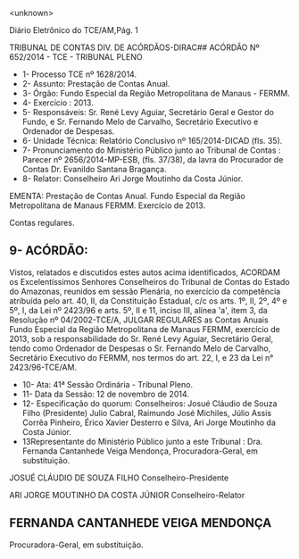 &lt;unknown&gt;

Diário Eletrônico do TCE/AM,Pág. 1

TRIBUNAL DE CONTAS DIV. DE ACÓRDÃOS-DIRAC## ACÓRDÃO Nº 652/2014 - TCE - TRIBUNAL PLENO

- 1- Processo TCE nº 1628/2014.
- 2- Assunto: Prestação de Contas Anual.
- 3- Órgão: Fundo Especial da Região Metropolitana de Manaus - FERMM.
- 4- Exercício : 2013.
- 5-  Responsáveis: Sr.  René  Levy  Aguiar,  Secretário  Geral  e  Gestor  do  Fundo,  e  Sr. Fernando Melo de Carvalho, Secretário Executivo e Ordenador de Despesas.
- 6- Unidade Técnica: Relatório Conclusivo nº 165/2014-DICAD (fls. 35).
- 7-  Pronunciamento  do  Ministério  Público  junto  ao  Tribunal  de  Contas :  Parecer  nº 2656/2014-MP-ESB, (fls. 37/38), da lavra do Procurador de Contas Dr. Evanildo Santana Bragança.
- 8- Relator: Conselheiro Ari Jorge Moutinho da Costa Júnior.

EMENTA: Prestação  de  Contas  Anual.  Fundo Especial da Região Metropolitana de  Manaus  FERMM. Exercício de 2013.

Contas regulares.

## 9- ACÓRDÃO:

Vistos, relatados e discutidos estes autos acima identificados,  ACORDAM os Excelentíssimos  Senhores  Conselheiros do Tribunal de Contas do Estado do Amazonas, reunidos em sessão Plenária, no exercício da competência atribuída pelo  art. 40, II, da Constituição Estadual, c/c os arts. 1º, II, 2º, 4º e 5º, I, da Lei nº 2423/96 e arts. 5º, II e 11, inciso III, alínea 'a', item 3, da Resolução  nº  04/2002-TCE/A, JULGAR REGULARES as  Contas  Anuais  Fundo  Especial  da  Região  Metropolitana  de  Manaus  FERMM, exercício de 2013, sob a responsabilidade do Sr. René Levy Aguiar, Secretário Geral, tendo como Ordenador de Despesas o Sr. Fernando Melo de Carvalho, Secretário Executivo do FERMM, nos termos do art. 22, I, e 23 da Lei n° 2423/96-TCE/AM.

- 10- Ata: 41ª Sessão Ordinária - Tribunal Pleno.
- 11- Data da Sessão: 12 de novembro de 2014.
- 12- Especificação do quorum: Conselheiros: Josué Cláudio de Souza Filho (Presidente) Julio Cabral, Raimundo José Michiles, Júlio Assis Corrêa Pinheiro, Érico Xavier Desterro e Silva, Ari Jorge Moutinho da Costa Júnior.
- 13Representante  do  Ministério  Público  junto  a  este  Tribunal : Dra. Fernanda Cantanhede Veiga Mendonça, Procuradora-Geral, em substituição.

JOSUÉ CLÁUDIO DE SOUZA FILHO Conselheiro-Presidente

ARI JORGE MOUTINHO DA COSTA JÚNIOR Conselheiro-Relator

## FERNANDA CANTANHEDE VEIGA MENDONÇA

Procuradora-Geral, em substituição.